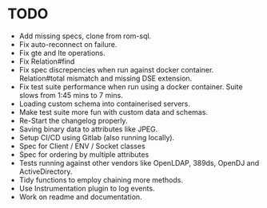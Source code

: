 # TODO

- Add missing specs, clone from rom-sql.
- Fix auto-reconnect on failure.
- Fix gte and lte operations.
- Fix Relation#find
- Fix spec discrepencies when run against docker container. Relation#total mismatch and missing DSE extension.
- Fix test suite performance when run using a docker container. Suite slows from 1:45 mins to 7 mins.
- Loading custom schema into containerised servers.
- Make test suite more fun with custom data and schemas.
- Re-Start the changelog properly.
- Saving binary data to attributes like JPEG.
- Setup CI/CD using Gitlab (also running locally).
- Spec for Client / ENV / Socket classes
- Spec for ordering by multiple attributes
- Tests running against other vendors like OpenLDAP, 389ds, OpenDJ and ActiveDirectory.
- Tidy functions to employ chaining more methods.
- Use Instrumentation plugin to log events.
- Work on readme and documentation.
